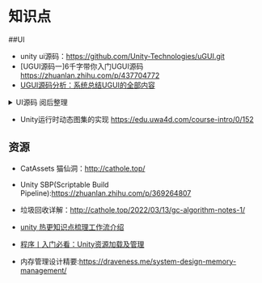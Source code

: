 # 知识点

##UI

* unity ui源码：https://github.com/Unity-Technologies/uGUI.git
* [UGUI源码一]6千字带你入门UGUI源码  https://zhuanlan.zhihu.com/p/437704772
* [UGUI源码分析：系统总结UGUI的全部内容]( https://blog.csdn.net/qq_28820675/article/details/106391292)

<details>
<summary>UI源码 阅后整理</summary>
1.ui消耗问题  绝大多数归根结底都是ui网格重建导致的UI的enable操作会导致该ui所有的脏标记 会进行重建  所以要避免ui组件设置enable <br />
2.Canvas下面每个ui发生变化 canvas就会重建（有特殊情况 改变image颜色） <br />
3.ui射线实现原理：GraphicRaycaster <br />
3.为什么 mask会产生两个drawcall   Mask组件会自动添加一个材质（材质跟其他组件无法合批）  mask实现-->模板缓存 需要遮罩的地方缓存值设为1 其他地方设置为0 <br />
4.RectMask2d 实现原理  通过计算移除区域外的顶点 区域外不会绘制顶点<br />
5. 两个RectMask2d下的子物体 即使材质相同也无法进行合批<br />
例如在Graphic 中存在三种脏标分别代表三种等待重建<br />
尺寸改变时（RectTransformDimensions）：LayoutRebuild 布局重建<br />
尺寸、颜色改变时：Vertices to GraphicRebuild 图像重建<br />
材质改变时：Material to GraphicRebuild 图像重建<br />
层级改变、应用动画属性（DidApplyAnimationProperties） ：All to Rebuild 重建所有<br />
</details>


* Unity运行时动态图集的实现 https://edu.uwa4d.com/course-intro/0/152


## 资源
* CatAssets 猫仙洞：http://cathole.top/
* Unity SBP(Scriptable Build Pipeline):https://zhuanlan.zhihu.com/p/369264807
* 垃圾回收详解：http://cathole.top/2022/03/13/gc-algorithm-notes-1/
* [unity 热更知识点梳理工作流介绍](https://developer.aliyun.com/article/789438?spm=a2c6h.12873639.article-detail.57.424c5a83Ck70aE&scm=20140722.ID_community@@article@@789438._.ID_community@@article@@789438-OR_rec-V_1)

* [程序丨入门必看：Unity资源加载及管理](https://mp.weixin.qq.com/s/0XFQt8LmqoTxxst_kKDMjw?)
* 内存管理设计精要:https://draveness.me/system-design-memory-management/